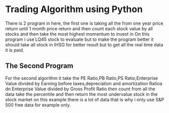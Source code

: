 # Trading Algorithm using Python
There is 2 program in here, the first one is taking all the from one year price return until 1 month price return and then count each stock value by all stocks and then take the most highest momentum to invest in On this program i use LQ45 stock to evaluate but to make the program better it should take all stock in IHSG for better result but to get all the real time data it is paid.
## The Second Program
For the second algorithm it take the PE Ratio,PB Ratio,PS Ratio,Enterprise Value divided by Earning before taxes,depreciation and amortization Ratioa dn Enterprise Value divided by Gross Profit Ratio then count from all the data take the percentile and then return the most undervalue stock in the stock market on this example there is a lot of data that is why i only use S&P 500 free data for example only. 
